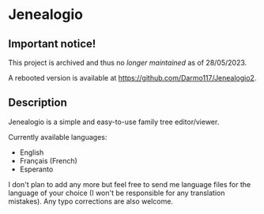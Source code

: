 # Jenealogio

## Important notice!

This project is archived and thus no *longer maintained* as of 28/05/2023.

A rebooted version is available at https://github.com/Darmo117/Jenealogio2.

## Description

Jenealogio is a simple and easy-to-use family tree editor/viewer.

Currently available languages:
- English
- Français (French)
- Esperanto

I don't plan to add any more but feel free to send me language files for the language of your choice (I won't be responsible for any translation mistakes).
Any typo corrections are also welcome.
